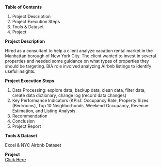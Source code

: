 **Table of Contents**
1. Project Description
2. Project Execution Steps 
3. Tools & Dataset
4. Project

**Project Description**<br>

Hired as a consultant to help a client analyze vacation rental market in the Manhattan borough of New York City. The client wanted to invest in several properties and needed some guidance on what types of properties they should be targeting. BIA role involved analyzing Airbnb listings to identify useful insights.

**Project Execution Steps**
1. Data Processing: explore data, backup data, clean data, filter data, create data dictionary, change log (record data changes)
2. Key Performance Indicators (KPIs): Occupancy Rate, Property Sizes (Bedrooms), Top 10 Neighborhoods, Weekend Occupancy, Revenue Estimation, and Listing Analysis. 
3. Recommendation
4. Conclusion 
5. Project Report

**Tools & Dataset**<br>

Excel & NYC Airbnb Dataset

**Project**<br>
[Click Here](https://docs.google.com/spreadsheets/d/1Hedu7B8GprzZouwpvAWzs8k3vy-ZtS8T0XIQ2B0tTzQ/edit?gid=679106591#gid=679106591)
